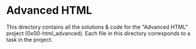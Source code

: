 # Advanced HTML

This directory contains all the solutions & code for the "Advanced HTML" project (0x00-html_advanced). Each file in this directory corresponds to a task in the project.